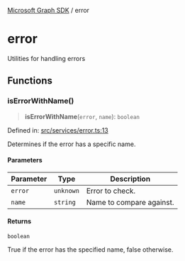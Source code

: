 [Microsoft Graph SDK](README.md) / error

# error

Utilities for handling errors

## Functions

### isErrorWithName()

> **isErrorWithName**(`error`, `name`): `boolean`

Defined in: [src/services/error.ts:13](https://github.com/Future-Secure-AI/microsoft-graph/blob/main/src/services/error.ts#L13)

Determines if the error has a specific name.

#### Parameters

| Parameter | Type | Description |
| ------ | ------ | ------ |
| `error` | `unknown` | Error to check. |
| `name` | `string` | Name to compare against. |

#### Returns

`boolean`

True if the error has the specified name, false otherwise.
